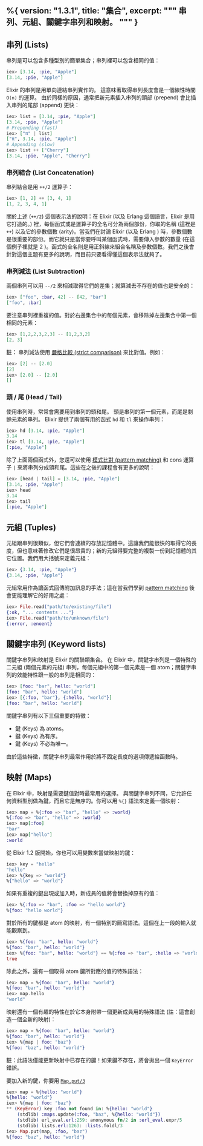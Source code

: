 %{
  version: "1.3.1",
  title: "集合",
  excerpt: """
  串列、元組、關鍵字串列和映射。
  """
}
---

## 串列 (Lists)

串列是可以包含多種型別的簡單集合；串列裡可以包含相同的值：

```elixir
iex> [3.14, :pie, "Apple"]
[3.14, :pie, "Apple"]
```

Elixir 的串列是用單向連結串列實作的。
這意味著取得串列長度會是一個線性時間 `O(n)` 的運算。
由於同樣的原因，通常把新元素插入串列的頭部 (prepend) 會比插入串列的尾部 (append) 更快：

```elixir
iex> list = [3.14, :pie, "Apple"]
[3.14, :pie, "Apple"]
# Prepending (fast)
iex> ["π" | list]
["π", 3.14, :pie, "Apple"]
# Appending (slow)
iex> list ++ ["Cherry"]
[3.14, :pie, "Apple", "Cherry"]
```

### 串列結合 (List Concatenation)

串列結合是用 `++/2` 運算子：

```elixir
iex> [1, 2] ++ [3, 4, 1]
[1, 2, 3, 4, 1]
```

關於上述 (`++/2`) 這個表示法的說明：在 Elixir (以及 Erlang 這個語言，Elixir 是用它打造的。) 裡，每個函式或是運算子的全名可分為兩個部份，你取的名稱 (這裡是 `++`) 以及它的參數個數 (arity)。當我們在討論 Elixir (以及 Erlang ) 時，參數個數是很重要的部份。而它就只是當你要呼叫某個函式時，需要傳入參數的數量 (在這個例子裡就是 2 )。函式的全名則是用正斜線來組合名稱及參數個數。我們之後會針對這個主題有更多的說明，而目前只要看得懂這個表示法就夠了。

### 串列減法 (List Subtraction)

兩個串列可以用 `--/2` 來相減取得它們的差集；就算減去不存在的值也是安全的：

```elixir
iex> ["foo", :bar, 42] -- [42, "bar"]
["foo", :bar]
```

要注意串列裡重複的值。對於右邊集合中的每個元素，會移除掉左邊集合中第一個相同的元素：

```elixir
iex> [1,2,2,3,2,3] -- [1,2,3,2]
[2, 3]
```

**註：** 串列減法使用 [嚴格比較 (strict comparison)](../basics/#comparison) 來比對值。例如：

```elixir
iex> [2] -- [2.0]
[2]
iex> [2.0] -- [2.0]
[]
```

### 頭 / 尾 (Head / Tail)

使用串列時，常常會需要用到串列的頭和尾。
頭是串列的第一個元素，而尾是剩餘元素的串列。
Elixir 提供了兩個有用的函式 `hd` 和 `tl` 來操作串列：

```elixir
iex> hd [3.14, :pie, "Apple"]
3.14
iex> tl [3.14, :pie, "Apple"]
[:pie, "Apple"]
```

除了上面兩個函式外，您還可以使用 [模式比對 (pattern matching)](../pattern-matching/) 和 cons 運算子 `|` 來將串列分成頭和尾。這些在之後的課程會有更多的說明：

```elixir
iex> [head | tail] = [3.14, :pie, "Apple"]
[3.14, :pie, "Apple"]
iex> head
3.14
iex> tail
[:pie, "Apple"]
```

## 元組 (Tuples)

元組跟串列很類似，但它們會連續的存放記憶體中。這讓我們能很快的取得它的長度，但也意味著修改它們是很昂貴的；新的元組得要完整的複製一份到記憶體的其它位置。我們用大括號來定義元組：

```elixir
iex> {3.14, :pie, "Apple"}
{3.14, :pie, "Apple"}
```

元組常用作為讓函式回傳附加訊息的手法；這在當我們學到 [pattern matching](../pattern-matching/) 後會更能理解它的好用之處：

```elixir
iex> File.read("path/to/existing/file")
{:ok, "... contents ..."}
iex> File.read("path/to/unknown/file")
{:error, :enoent}
```

## 關鍵字串列 (Keyword lists)

關鍵字串列和映射是 Elixir 的關聯類集合。
在 Elixir 中，關鍵字串列是一個特殊的二元組 (兩個元素的元組) 串列，每個元組中的第一個元素是一個 atom；關鍵字串列的效能特性跟一般的串列是相同的：

```elixir
iex> [foo: "bar", hello: "world"]
[foo: "bar", hello: "world"]
iex> [{:foo, "bar"}, {:hello, "world"}]
[foo: "bar", hello: "world"]
```

關鍵字串列有以下三個重要的特徵：

+ 鍵 (Keys) 為 atoms。
+ 鍵 (Keys) 為有序。
+ 鍵 (Keys) 不必為唯一。

由於這些特徵，關鍵字串列最常作用於將不固定長度的選項傳遞給函數時。

## 映射 (Maps)

在 Elixir 中，映射是需要鍵值對時最常用的選擇。
與關鍵字串列不同，它允許任何資料型別做為鍵，而且它是無序的。你可以用 `%{}` 語法來定義一個映射：

```elixir
iex> map = %{:foo => "bar", "hello" => :world}
%{:foo => "bar", "hello" => :world}
iex> map[:foo]
"bar"
iex> map["hello"]
:world
```

從 Elixir 1.2 版開始，你也可以用變數來當做映射的鍵：

```elixir
iex> key = "hello"
"hello"
iex> %{key => "world"}
%{"hello" => "world"}
```

如果有重複的鍵出現或加入時，新成員的值將會替換掉原有的值：

```elixir
iex> %{:foo => "bar", :foo => "hello world"}
%{foo: "hello world"}
```

對於所有的鍵都是 atom 的映射，有一個特別的簡寫語法。這個在上一段的輸入就能觀察到。

```elixir
iex> %{foo: "bar", hello: "world"}
%{foo: "bar", hello: "world"}
iex> %{foo: "bar", hello: "world"} == %{:foo => "bar", :hello => "world"}
true
```

除此之外，還有一個取得 atom 鍵所對應的值的特殊語法：

```elixir
iex> map = %{foo: "bar", hello: "world"}
%{foo: "bar", hello: "world"}
iex> map.hello
"world"
```

映射還有一個有趣的特性在於它本身附帶一個更新成員用的特殊語法 (註：這會創造一個全新的映射)：

```elixir
iex> map = %{foo: "bar", hello: "world"}
%{foo: "bar", hello: "world"}
iex> %{map | foo: "baz"}
%{foo: "baz", hello: "world"}
```

**註**：此語法僅能更新映射中已存在的鍵！如果鍵不存在，將會拋出一個 `KeyError` 錯誤。

要加入新的鍵，你要用 [`Map.put/3`](https://hexdocs.pm/elixir/Map.html#put/3)

```elixir
iex> map = %{hello: "world"}
%{hello: "world"}
iex> %{map | foo: "baz"}
** (KeyError) key :foo not found in: %{hello: "world"}
    (stdlib) :maps.update(:foo, "baz", %{hello: "world"})
    (stdlib) erl_eval.erl:259: anonymous fn/2 in :erl_eval.expr/5
    (stdlib) lists.erl:1263: :lists.foldl/3
iex> Map.put(map, :foo, "baz")
%{foo: "baz", hello: "world"}
```
